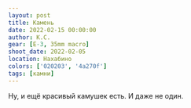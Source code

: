 ```yaml
---
layout: post
title: Камень
date: 2022-02-15 00:00:00
author: К.С.
gear: [E-3, 35mm macro]
shoot_date: 2022-02-05
location: Нахабино
colors: ['020203', '4a270f']
tags: [камни]
---
```

Ну, и ещё красивый камушек есть. И даже не один.
